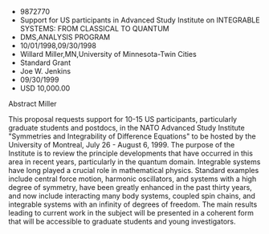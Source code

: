 
* 9872770
* Support for US participants in Advanced Study Institute on INTEGRABLE SYSTEMS: FROM CLASSICAL TO QUANTUM
* DMS,ANALYSIS PROGRAM
* 10/01/1998,09/30/1998
* Willard Miller,MN,University of Minnesota-Twin Cities
* Standard Grant
* Joe W. Jenkins
* 09/30/1999
* USD 10,000.00

Abstract Miller

This proposal requests support for 10-15 US participants, particularly graduate
students and postdocs, in the NATO Advanced Study Institute "Symmetries and
Integrability of Difference Equations" to be hosted by the University of
Montreal, July 26 - August 6, 1999. The purpose of the Institute is to review
the principle developments that have occurred in this area in recent years,
particularly in the quantum domain. Integrable systems have long played a
crucial role in mathematical physics. Standard examples include central force
motion, harmonic oscillators, and systems with a high degree of symmetry, have
been greatly enhanced in the past thirty years, and now include interacting many
body systems, coupled spin chains, and integrable systems with an infinity of
degrees of freedom. The main results leading to current work in the subject will
be presented in a coherent form that will be accessible to graduate students and
young investigators.


